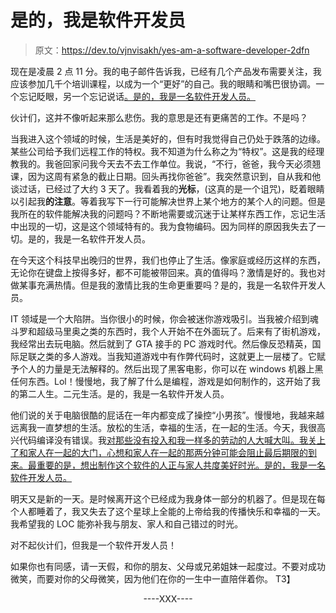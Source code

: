# 是的，我是软件开发员

> 原文：<https://dev.to/vjnvisakh/yes-am-a-software-developer-2dfn>

现在是凌晨 2 点 11 分。我的电子邮件告诉我，已经有几个产品发布需要关注，我应该参加几千个培训课程，以成为一个“更好”的自己。我的眼睛和嘴巴很协调。一个忘记眨眼，另一个忘记说话<u>。是的，我是一名软件开发人员。</u>

伙计们，这并不像听起来那么悲伤。我的意思是还有更痛苦的工作。不是吗？

当我进入这个领域的时候，生活是美好的，但有时我觉得自己仍处于跌落的边缘。某些公司给予我们远程工作的特权。我不知道为什么称之为“特权”。这是我的经理教我的。我爸回家问我今天去不去工作单位。我说，“不行，爸爸，我今天必须翘课，因为这周有紧急的截止日期。回头再找你爸爸”。我突然意识到，自从我和他谈过话，已经过了大约 3 天了。我看着我的**光标**，(这真的是一个诅咒)，眨着眼睛以引起我**的注意**。等着我写下一行可能解决世界上某个地方的某个人的问题。但是我所在的软件能解决我的问题吗？不断地需要或沉迷于让某样东西工作，忘记生活中出现的一切，这是这个领域特有的。我为食物编码。因为同样的原因我失去了一切。是的，我是一名软件开发人员。

在今天这个科技早出晚归的世界，我们也停止了生活。像家庭或经历这样的东西，无论你在键盘上按得多好，都不可能被带回来。真的值得吗？激情是好的。我也对做某事充满热情。但是我的激情比我的生命更重要吗？是的，我是一名软件开发人员。

IT 领域是一个大陷阱。当你很小的时候，你会被迷你游戏吸引。当我被介绍到魂斗罗和超级马里奥之类的东西时，我个人开始不在外面玩了。后来有了街机游戏，我经常出去玩电脑。然后就到了 GTA 接手的 PC 游戏时代。然后像反恐精英，国际足联之类的多人游戏。当我知道游戏中有作弊代码时，这就更上一层楼了。它赋予个人的力量是无法解释的。然后出现了黑客电影，你可以在 windows 机器上黑任何东西。Lol！慢慢地，我了解了什么是编程，游戏是如何制作的，这开始了我的第二人生。二元生活。是的，我是一名软件开发人员。

他们说的关于电脑很酷的屁话在一年内都变成了操控“小男孩”。慢慢地，我越来越远离我一直梦想的生活。放松的生活，幸福的生活，在一起的生活。今天，我很高兴代码编译没有错误。我<u>对那些没有投入和我一样多的劳动的人大喊大叫。我<u>关上了和家人在一起的大门，心想和家人在一起的那两分钟可能会阻止最后期限的到来。最重要的是，想出制作这个软件的人正与家人共度美好时光。是的，我是一名软件开发人员。</u></u>

明天又是新的一天。是时候离开这个已经成为我身体一部分的机器了。但是现在每个人都睡着了，我又失去了这个星球上全能的上帝给我的传播快乐和幸福的一天。我希望我的 LOC 能弥补我与朋友、家人和自己错过的时光。

对不起伙计们，但我是一个软件开发人员！

如果你也有同感，请一天假，和你的朋友、父母或兄弟姐妹一起度过。不要对成功微笑，而要对你的父母微笑，因为他们在你的一生中一直陪伴着你。
T3】

<center>----XXX----</center>